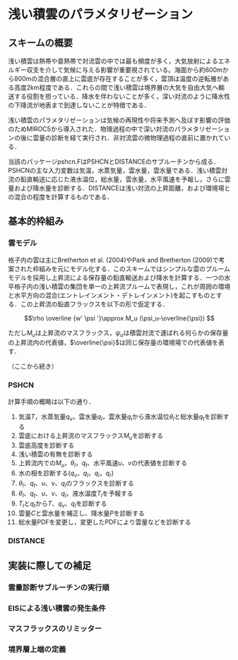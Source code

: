 # 浅い積雲のパラメタリゼーション

## スキームの概要
浅い積雲は熱帯や亜熱帯で対流雲の中では最も頻度が多く，大気放射によるエネルギー収支を介して気候に与える影響が重要視されている。海面から約600mから800mの混合層の直上に雲底が存在することが多く，雲頂は温度の逆転層がある高度2km程度である．これらの間で浅い積雲は境界層の大気を自由大気へ輸送する役割を担っている．降水を伴わないことが多く，深い対流のように降水性の下降流が地表まで到達しないことが特徴である．

浅い積雲のパラメタリゼーションは気候の再現性や将来予測へ及ぼす影響の評価のためMIROC5から導入された．物理過程の中で深い対流のパラメタリゼーションの後に雲量の診断を経て実行され．非対流雲の微物理過程の直前に置かれている．

当該のパッケージpshcn.FはPSHCNとDISTANCEのサブルーチンから成る．PSHCNの主な入力変数は気温，水蒸気量，雲水量，雲氷量である．浅い積雲対流の鉛直輸送に応じた液水温位，総水量，雲氷量，水平風速を予報し，さらに雲量および降水量を診断する．DISTANCEは浅い対流の上昇距離，および環境場との混合の程度を計算するものである．

## 基本的枠組み
### 雲モデル
格子内の雲は主にBretherton et al. (2004)やPark and Bretherton (2009)で考案された枠組みを元にモデル化する．このスキームではシンプルな雲のプルームモデルを採用し上昇流による保存量の鉛直輸送および降水を計算する．一つの水平格子内の浅い積雲の集団を単一の上昇流プルームで表現し，これが周囲の環境と水平方向の混合(エントレインメント・デトレインメント)を起こすものとする．この上昇流の鉛直フラックスを以下の形で仮定する．

$$\rho \overline {w' \psi '}\approx M_u (\psi_u-\overline{\psi})  $$

ただし$M_u$は上昇流のマスフラックス，$\psi_u$は積雲対流で運ばれる何らかの保存量の上昇流内の代表値，$\overline{\psi}$は同じ保存量の環境場での代表値を表す．

（ここから続き）

### PSHCN
計算手順の概略は以下の通り．
1. 気温$T$，水蒸気量$q_v$，雲水量$q_l$，雲氷量$q_i$から液水温位$\theta_l$と総水量$q_t$を診断する
1. 雲底における上昇流のマスフラックス$M_u$を診断する
1. 雲底高度を診断する
1. 浅い積雲の有無を診断する
1. 上昇流内での$M_u$，$\theta_l$，$q_t$、水平風速$u$、$v$の代表値を診断する
1. 水の相を診断する($q_v$，$q_l$，$q_i$，$q_r$)
1. $\theta_l$、$q_t$、$u$、$v$、$q_i$のフラックスを診断する
1. $\theta_l$、$q_t$、$u$、$v$、$q_i$，液水温度$T_l$を予報する
1. $T_l$と$q_t$から$T$、$q_v$、$q_l$を診断する
1. 雲量$C$と雲水量を補正し、降水量$P$を診断する
1. 総水量PDFを変更し，変更したPDFにより雲量などを診断する

### DISTANCE

## 実装に際しての補足

### 雲量診断サブルーチンの実行順

### EISによる浅い積雲の発生条件

### マスフラックスのリミッター

### 境界層上端の定義